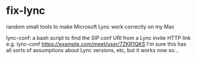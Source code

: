 # fix-lync
random small tools to make Microsoft Lync work correctly on my Mac

lync-conf:
a bash script to find the SIP conf URI from a Lync invite HTTP link
e.g. lync-conf https://example.com/meet/user/7ZKR1QKS
I'm sure this has all sorts of assumptions about Lync versions, etc, but it works now so...

